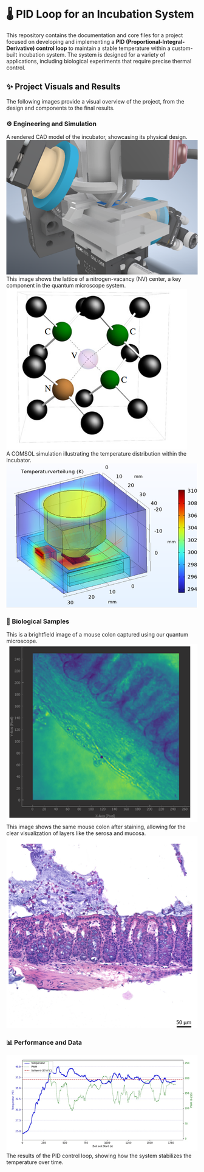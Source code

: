 # 🌡️ PID Loop for an Incubation System

This repository contains the documentation and core files for a project focused on developing and implementing a **PID (Proportional-Integral-Derivative) control loop** to maintain a stable temperature within a custom-built incubation system. The system is designed for a variety of applications, including biological experiments that require precise thermal control.

## ✨ Project Visuals and Results

The following images provide a visual overview of the project, from the design and components to the final results.

### ⚙️ Engineering and Simulation

A rendered CAD model of the incubator, showcasing its physical design.
![Inc Image](https://github.com/Pyrius2k/PID-loop-for-an-incubation-system/blob/main/incubator.png)
<br>
This image shows the lattice of a nitrogen-vacancy (NV) center, a key component in the quantum microscope system.
![NV Image](https://github.com/Pyrius2k/PID-loop-for-an-incubation-system/blob/main/nv.png)
<br>
A COMSOL simulation illustrating the temperature distribution within the incubator.
![Sim Image](https://github.com/Pyrius2k/PID-loop-for-an-incubation-system/blob/main/tdistribution.png)
<br>

### 🔬 Biological Samples

This is a brightfield image of a mouse colon captured using our quantum microscope.
![bf Image](https://github.com/Pyrius2k/PID-loop-for-an-incubation-system/blob/main/brightfield.png)
<br>
This image shows the same mouse colon after staining, allowing for the clear visualization of layers like the serosa and mucosa.
![he Image](https://github.com/Pyrius2k/PID-loop-for-an-incubation-system/blob/main/colon_he.png)
<br>

### 📊 Performance and Data
![pid Image](https://github.com/Pyrius2k/PID-loop-for-an-incubation-system/blob/main/pidgraph.png)
The results of the PID control loop, showing how the system stabilizes the temperature over time.
